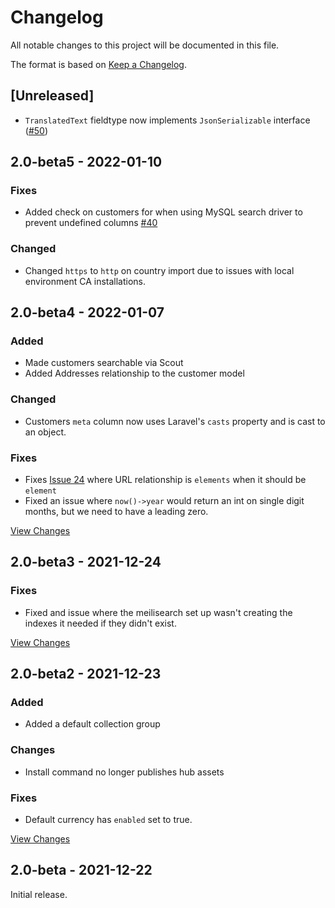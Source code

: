 # Changelog
All notable changes to this project will be documented in this file.

The format is based on [Keep a Changelog](https://keepachangelog.com/en/1.0.0/).

## [Unreleased]

- `TranslatedText` fieldtype now implements `JsonSerializable` interface ([#50](https://github.com/getcandy/getcandy/issues/50))

## 2.0-beta5 - 2022-01-10

### Fixes

- Added check on customers for when using MySQL search driver to prevent undefined columns [#40](https://github.com/getcandy/getcandy/issues/40)

### Changed

- Changed `https` to `http` on country import due to issues with local environment CA installations.

## 2.0-beta4 - 2022-01-07

### Added
- Made customers searchable via Scout
- Added Addresses relationship to the customer model

### Changed
- Customers `meta` column now uses Laravel's `casts` property and is cast to an object.

### Fixes
- Fixes [Issue 24](https://github.com/getcandy/getcandy/issues/24) where URL relationship is `elements` when it should be `element`
- Fixed an issue where `now()->year` would return an int on single digit months, but we need to have a leading zero.

[View Changes](https://github.com/getcandy/core/compare/2.0-beta3...2.0-beta4)

## 2.0-beta3 - 2021-12-24

### Fixes
- Fixed and issue where the meilisearch set up wasn't creating the indexes it needed if they didn't exist.

[View Changes](https://github.com/getcandy/core/compare/2.0-beta2...2.0-beta3)

## 2.0-beta2 - 2021-12-23

### Added
- Added a default collection group
### Changes
- Install command no longer publishes hub assets
### Fixes
- Default currency has `enabled` set to true.

[View Changes](https://github.com/getcandy/core/compare/2.0-beta...2.0-beta2)

## 2.0-beta - 2021-12-22

Initial release.
